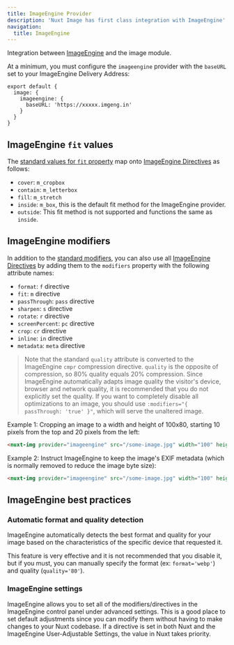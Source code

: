 ```yaml
---
title: ImageEngine Provider
description: 'Nuxt Image has first class integration with ImageEngine'
navigation:
  title: ImageEngine
---
```


Integration between [ImageEngine](https://imageengine.io/) and the image module.

At a minimum, you must configure the `imageengine` provider with the `baseURL` set to your ImageEngine Delivery Address:

```js{}[nuxt.config.js]
export default {
  image: {
    imageengine: {
      baseURL: 'https://xxxxx.imgeng.in'
    }
  }
}
```

## ImageEngine `fit` values

The [standard values for `fit` property](/components/nuxt-img#fit) map onto [ImageEngine Directives](https://imageengine.io/docs/directives) as follows:

- `cover`: `m_cropbox`
- `contain`: `m_letterbox`
- `fill`: `m_stretch`
- `inside`: `m_box`, this is the default fit method for the ImageEngine provider.
- `outside`: This fit method is not supported and functions the same as `inside`.

## ImageEngine modifiers

In addition to the [standard modifiers](/components/nuxt-img#modifiers), you can also use all [ImageEngine Directives](https://imageengine.io/docs/directives) by adding them to the `modifiers` property with the following attribute names:

- `format`: `f` directive
- `fit`: `m` directive
- `passThrough`: `pass` directive
- `sharpen`: `s` directive
- `rotate`: `r` directive
- `screenPercent`: `pc` directive
- `crop`: `cr` directive
- `inline`: `in` directive
- `metadata`: `meta` directive

> Note that the standard `quality` attribute is converted to the ImageEngine `cmpr` compression directive. `quality` is the opposite of compression, so 80% quality equals 20% compression. Since ImageEngine automatically adapts image quality the visitor's device, browser and network quality, it is recommended that you do not explicitly set the quality. If you want to completely disable all optimizations to an image, you should use `:modifiers="{ passThrough: 'true' }"`, which will serve the unaltered image.

Example 1: Cropping an image to a width and height of 100x80, starting 10 pixels from the top and 20 pixels from the left:

```html
<nuxt-img provider="imageengine" src="/some-image.jpg" width="100" height="80" :modifiers="{ cr: '100,80,10,20' }" />
```

Example 2: Instruct ImageEngine to keep the image's EXIF metadata (which is normally removed to reduce the image byte size):

```html
<nuxt-img provider="imageengine" src="/some-image.jpg" width="100" height="80" :modifiers="{ meta: 'true' }" />
```

## ImageEngine best practices

### Automatic format and quality detection

ImageEngine automatically detects the best format and quality for your image based on the characteristics of the specific device that requested it.

This feature is very effective and it is not recommended that you disable it, but if you must, you can manually specify the format (ex: `format='webp'`) and quality (`quality='80'`).

### ImageEngine settings

ImageEngine allows you to set all of the modifiers/directives in the ImageEngine control panel under advanced settings. This is a good place to set default adjustments since you can modify them without having to make changes to your Nuxt codebase. If a directive is set in both Nuxt and the ImageEngine User-Adjustable Settings, the value in Nuxt takes priority.
